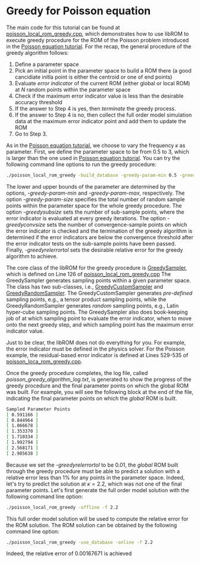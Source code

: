<script type="text/x-mathjax-config">
  MathJax.Hub.Config({tex2jax: {inlineMath: [['$','$']]}});
</script>
<script type="text/javascript"
  src="//cdn.mathjax.org/mathjax/latest/MathJax.js?config=TeX-AMS-MML_HTMLorMML">
</script>

# Greedy for Poisson equation

The main code for this tutorial can be found at
[poisson_local_rom_greedy.cpp](https://github.com/LLNL/libROM/blob/master/examples/prom/poisson_local_rom_greedy.cpp),
which demonstrates how to use libROM to execute greedy procedure for the ROM of
the Poisson problem introduced in the [Poisson equation tutorial](poisson.md).
For the recap, the general procedure of the greedy algorithm follows:

  1. Define a parameter space 
  2. Pick an initial point in the parameter space to build a ROM there (a good
     cancidiate initla point is either the centroid or one of end points)
  3. Evaluate *error indicator* of the current ROM (either global or local ROM)
     at $N$ random points within the parameter space
  4. Check if the maximum error indicator value is less than the desirable
     accuracy threshold
  5. If the answer to Step 4 is yes, then *terminate* the greedy process.
  6. If the answer to Step 4 is no, then collect the full order model
     simulation data at the maximum error indicator point and add them to
     update the ROM
  7. Go to Step 3. 

As in the [Poisson equation tutorial](poisson.md), we choose to vary the
frequency $\kappa$ as parameter. First, we define the parameter space to be
from $0.5$ to $3$, which is larger than the one used in [Poisson equation
tutorial](poisson.md). You can try the following command line options to run
the greedy procedure:

```sh
./poisson_local_rom_greedy -build_database -greedy-param-min 0.5 -greedy-param-max 3 -greedy-param-size 40 -greedysubsize 10 -greedyconvsize 20 -greedyrelerrortol 0.01
```

The lower and upper bounds of the parameter are determined by the options,
*-greedy-param-min* and *-greedy-param-max*, respectively. The option
*-greedy-param-size* specifies the total number of random sample points within
the parameter space for the whole greedy procedure.  The option
*-greedysubsize* sets the number of sub-sample points, where the error
indicator is evaluated at every greedy iterations.  The option
*-greedyconvsize* sets the number of convergence-sample points on which the
error indicator is checked and the termination of the greedy algorithm is
determined if the error indicators are below the convergence threshold after
the error indicator tests on the sub-sample points have been passed.  Finally,
*-greedyrelerrortol* sets the desirable relative error for the greedy algorithm
to achieve.

The core class of the libROM for the greedy procedure is [
GreedySampler](https://librom.readthedocs.io/en/latest/class_c_a_r_o_m_1_1_greedy_sampler.html),
which is defined on Line 126 of [poisson_local_rom_greedy.cpp](https://github.com/LLNL/libROM/blob/master/examples/prom/poisson_local_rom_greedy.cpp)
The GreedySampler generates sampling points within a given
parameter space. 
The class has two sub-classes, i.e.,
[GreedyCustomSampler](https://librom.readthedocs.io/en/latest/class_c_a_r_o_m_1_1_greedy_custom_sampler.html)
and
[GreedyRandomSampler](https://librom.readthedocs.io/en/latest/class_c_a_r_o_m_1_1_greedy_random_sampler.html).
The GreedyCustomSampler generates *pre-defined* sampling
points, e.g., a tensor product sampling points, while the
GreedyRandomSampler generates *random* sampling points, e.g.,
Latin hyper-cube sampling points. The GreedySampler also does
book-keeping job of at which sampling point to evaluate the error indicator,
when to move onto the next greedy step, and which sampling point has the
maximum error indicator value. 

Just to be clear, the libROM does not do everything for you.  For example, the
error indicator must be defined in the physics solver. For the Poisson example,
the residual-based error indicator is defined at Lines
529-535 of [poisson_loca_rom_greedy.cpp](https://github.com/LLNL/libROM/blob/master/examples/prom/poisson_local_rom_greedy.cpp). 

Once the greedy procedure completes, the log file, called
*poisson_greedy_algorithm_log.txt*, is generated to show the progress of the
greedy procedure and the final parameter points on which the global ROM was
built. For example, you will see the following block at the end of the file,
indicating the final parameter points on which the *global* ROM is built.

```sh
Sampled Parameter Points
[ 0.591166 ]
[ 0.844964 ]
[ 1.066678 ]
[ 1.353370 ]
[ 1.710334 ]
[ 1.992794 ]
[ 2.568171 ]
[ 2.985638 ]
```

Because we set the *-greedyrelerrortol* to be 0.01, the *global* ROM built
through the greedy procedure must be able to predict a solution with a relative
error less than 1$\%$ for any points in the parameter space. Indeed, let's try
to predict the solution at $\kappa = 2.2$, which was not one of the final
parameter points. Let's first generate the full order model solution with the
following command line option:

```sh
./poisson_local_rom_greedy -offline -f 2.2
```

This full order model solution will be used to compute the relative error for
the ROM solution. The ROM solution can be obtained by the following command
line option:

```sh
./poisson_local_rom_greedy -use_database -online -f 2.2
```

Indeed, the relative error of 0.00167671 is achieved 


